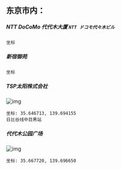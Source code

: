 ## 东京市内：
##### NTT DoCoMo 代代木大厦 `NTT ドコモ代々木ビル`
    坐标
##### 新宿御苑
    坐标
##### TSP太阳株式会社

![img](https:////pic.qyer.com/album/user/589/47/REFcRh0BYA/index/1360x)

    坐标: 35.646713, 139.694155
    日比谷线中目黑站   
##### 代代木公园广场

![img](https:////pic1.qyer.com/album/user/589/47/REFcRh0DZg/index/1360x)

    坐标: 35.667720, 139.696650
